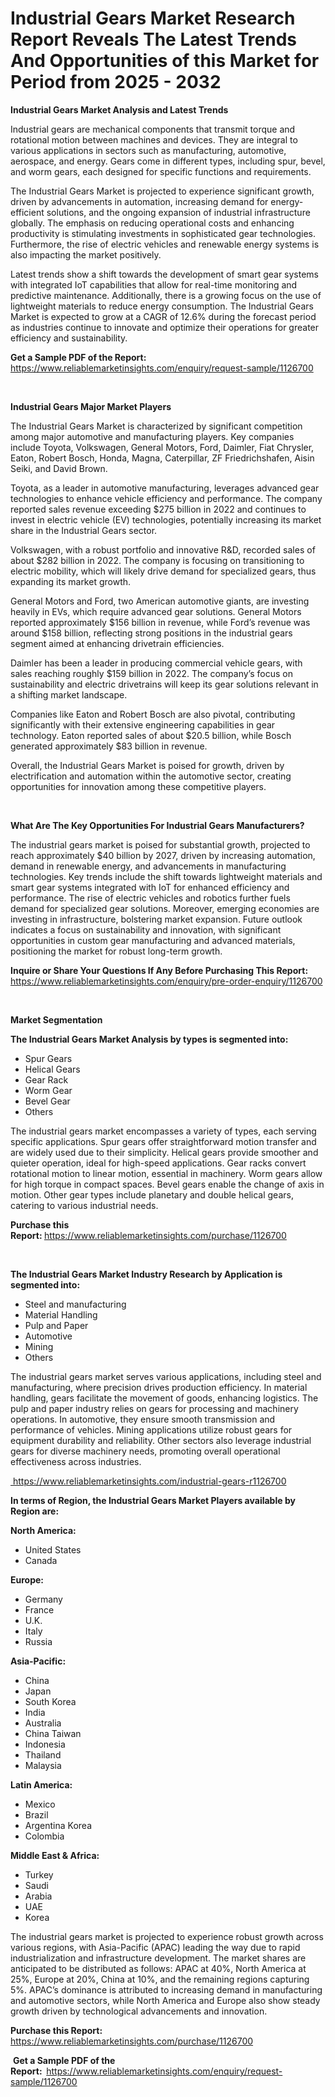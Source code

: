 <p><h1>Industrial Gears Market Research Report Reveals The Latest Trends And Opportunities of this Market for Period from 2025 - 2032</h1></p><p><strong>Industrial Gears Market Analysis and Latest Trends</strong></p>
<p><p>Industrial gears are mechanical components that transmit torque and rotational motion between machines and devices. They are integral to various applications in sectors such as manufacturing, automotive, aerospace, and energy. Gears come in different types, including spur, bevel, and worm gears, each designed for specific functions and requirements. </p><p>The Industrial Gears Market is projected to experience significant growth, driven by advancements in automation, increasing demand for energy-efficient solutions, and the ongoing expansion of industrial infrastructure globally. The emphasis on reducing operational costs and enhancing productivity is stimulating investments in sophisticated gear technologies. Furthermore, the rise of electric vehicles and renewable energy systems is also impacting the market positively.</p><p>Latest trends show a shift towards the development of smart gear systems with integrated IoT capabilities that allow for real-time monitoring and predictive maintenance. Additionally, there is a growing focus on the use of lightweight materials to reduce energy consumption. The Industrial Gears Market is expected to grow at a CAGR of 12.6% during the forecast period as industries continue to innovate and optimize their operations for greater efficiency and sustainability.</p></p>
<p><strong>Get a Sample PDF of the Report:&nbsp;</strong> <a href="https://www.reliablemarketinsights.com/enquiry/request-sample/1126700?utm_campaign=3086&utm_medium=2&utm_source=Github&utm_content=ia&utm_term=16042025&utm_id=industrial-gears">https://www.reliablemarketinsights.com/enquiry/request-sample/1126700</a></p>
<p>&nbsp;</p>
<p><strong>Industrial Gears Major Market Players</strong></p>
<p><p>The Industrial Gears Market is characterized by significant competition among major automotive and manufacturing players. Key companies include Toyota, Volkswagen, General Motors, Ford, Daimler, Fiat Chrysler, Eaton, Robert Bosch, Honda, Magna, Caterpillar, ZF Friedrichshafen, Aisin Seiki, and David Brown.</p><p>Toyota, as a leader in automotive manufacturing, leverages advanced gear technologies to enhance vehicle efficiency and performance. The company reported sales revenue exceeding $275 billion in 2022 and continues to invest in electric vehicle (EV) technologies, potentially increasing its market share in the Industrial Gears sector.</p><p>Volkswagen, with a robust portfolio and innovative R&D, recorded sales of about $282 billion in 2022. The company is focusing on transitioning to electric mobility, which will likely drive demand for specialized gears, thus expanding its market growth.</p><p>General Motors and Ford, two American automotive giants, are investing heavily in EVs, which require advanced gear solutions. General Motors reported approximately $156 billion in revenue, while Ford’s revenue was around $158 billion, reflecting strong positions in the industrial gears segment aimed at enhancing drivetrain efficiencies.</p><p>Daimler has been a leader in producing commercial vehicle gears, with sales reaching roughly $159 billion in 2022. The company’s focus on sustainability and electric drivetrains will keep its gear solutions relevant in a shifting market landscape.</p><p>Companies like Eaton and Robert Bosch are also pivotal, contributing significantly with their extensive engineering capabilities in gear technology. Eaton reported sales of about $20.5 billion, while Bosch generated approximately $83 billion in revenue.</p><p>Overall, the Industrial Gears Market is poised for growth, driven by electrification and automation within the automotive sector, creating opportunities for innovation among these competitive players.</p></p>
<p>&nbsp;</p>
<p><strong>What Are The Key Opportunities For Industrial Gears Manufacturers?</strong></p>
<p><p>The industrial gears market is poised for substantial growth, projected to reach approximately $40 billion by 2027, driven by increasing automation, demand in renewable energy, and advancements in manufacturing technologies. Key trends include the shift towards lightweight materials and smart gear systems integrated with IoT for enhanced efficiency and performance. The rise of electric vehicles and robotics further fuels demand for specialized gear solutions. Moreover, emerging economies are investing in infrastructure, bolstering market expansion. Future outlook indicates a focus on sustainability and innovation, with significant opportunities in custom gear manufacturing and advanced materials, positioning the market for robust long-term growth.</p></p>
<p><strong>Inquire or Share Your Questions If Any Before Purchasing This Report:</strong> <a href="https://www.reliablemarketinsights.com/enquiry/pre-order-enquiry/1126700?utm_campaign=3086&utm_medium=2&utm_source=Github&utm_content=ia&utm_term=16042025&utm_id=industrial-gears">https://www.reliablemarketinsights.com/enquiry/pre-order-enquiry/1126700</a></p>
<p>&nbsp;</p>
<p><strong>Market Segmentation</strong></p>
<p><strong>The Industrial Gears Market Analysis by types is segmented into:</strong></p>
<p><ul><li>Spur Gears</li><li>Helical Gears</li><li>Gear Rack</li><li>Worm Gear</li><li>Bevel Gear</li><li>Others</li></ul></p>
<p><p>The industrial gears market encompasses a variety of types, each serving specific applications. Spur gears offer straightforward motion transfer and are widely used due to their simplicity. Helical gears provide smoother and quieter operation, ideal for high-speed applications. Gear racks convert rotational motion to linear motion, essential in machinery. Worm gears allow for high torque in compact spaces. Bevel gears enable the change of axis in motion. Other gear types include planetary and double helical gears, catering to various industrial needs.</p></p>
<p><strong>Purchase this Report:&nbsp;</strong><a href="https://www.reliablemarketinsights.com/purchase/1126700?utm_campaign=3086&utm_medium=2&utm_source=Github&utm_content=ia&utm_term=16042025&utm_id=industrial-gears">https://www.reliablemarketinsights.com/purchase/1126700</a></p>
<p>&nbsp;</p>
<p><strong>The Industrial Gears Market Industry Research by Application is segmented into:</strong></p>
<p><ul><li>Steel and manufacturing</li><li>Material Handling</li><li>Pulp and Paper</li><li>Automotive</li><li>Mining</li><li>Others</li></ul></p>
<p><p>The industrial gears market serves various applications, including steel and manufacturing, where precision drives production efficiency. In material handling, gears facilitate the movement of goods, enhancing logistics. The pulp and paper industry relies on gears for processing and machinery operations. In automotive, they ensure smooth transmission and performance of vehicles. Mining applications utilize robust gears for equipment durability and reliability. Other sectors also leverage industrial gears for diverse machinery needs, promoting overall operational effectiveness across industries.</p></p>
<p><a href="https://www.reliablemarketinsights.com/industrial-gears-r1126700?utm_campaign=3086&utm_medium=2&utm_source=Github&utm_content=ia&utm_term=16042025&utm_id=industrial-gears">&nbsp;https://www.reliablemarketinsights.com/industrial-gears-r1126700</a></p>
<p><strong>In terms of Region, the Industrial Gears Market Players available by Region are:</strong></p>
<p>
    <p> <strong> North America: </strong>
        <ul>
            <li>United States</li>
            <li>Canada</li>
        </ul>
        </p> 
    <p> <strong> Europe: </strong>
        <ul>
            <li>Germany</li>
            <li>France</li>
            <li>U.K.</li>
            <li>Italy</li>
            <li>Russia</li>
        </ul>
        </p> 
    <p> <strong> Asia-Pacific: </strong>
        <ul>
            <li>China</li>
            <li>Japan</li>
            <li>South Korea</li>
            <li>India</li>
            <li>Australia</li>
            <li>China Taiwan</li>
            <li>Indonesia</li>
            <li>Thailand</li>
            <li>Malaysia</li>
        </ul>
        </p> 
    <p> <strong> Latin America: </strong>
        <ul>
            <li>Mexico</li>
            <li>Brazil</li>
            <li>Argentina Korea</li>
            <li>Colombia</li>
        </ul>
        </p> 
    <p> <strong> Middle East & Africa: </strong>
        <ul>
            <li>Turkey</li>
            <li>Saudi</li>
            <li>Arabia</li>
            <li>UAE</li>
            <li>Korea</li>
        </ul>
    </p>
    </p>
<p><p>The industrial gears market is projected to experience robust growth across various regions, with Asia-Pacific (APAC) leading the way due to rapid industrialization and infrastructure development. The market shares are anticipated to be distributed as follows: APAC at 40%, North America at 25%, Europe at 20%, China at 10%, and the remaining regions capturing 5%. APAC’s dominance is attributed to increasing demand in manufacturing and automotive sectors, while North America and Europe also show steady growth driven by technological advancements and innovation.</p></p>
<p><strong>Purchase this Report: </strong><a href="https://www.reliablemarketinsights.com/purchase/1126700?utm_campaign=3086&utm_medium=2&utm_source=Github&utm_content=ia&utm_term=16042025&utm_id=industrial-gears">https://www.reliablemarketinsights.com/purchase/1126700</a></p>
<p>&nbsp;<strong>Get a Sample PDF of the Report:&nbsp;&nbsp;</strong><a href="https://www.reliablemarketinsights.com/enquiry/request-sample/1126700?utm_campaign=3086&utm_medium=2&utm_source=Github&utm_content=ia&utm_term=16042025&utm_id=industrial-gears">https://www.reliablemarketinsights.com/enquiry/request-sample/1126700</a></p>
<p><strong></strong></p>
<p><p></p><p></p><p></p></p>